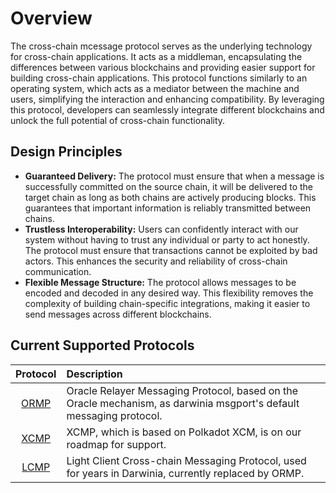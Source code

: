 # Overview

The cross-chain mcessage protocol serves as the underlying technology for cross-chain applications. It acts as a middleman, encapsulating the differences between various blockchains and providing easier support for building cross-chain applications. This protocol functions similarly to an operating system, which acts as a mediator between the machine and users, simplifying the interaction and enhancing compatibility. By leveraging this protocol, developers can seamlessly integrate different blockchains and unlock the full potential of cross-chain functionality.

## Design Principles

- **Guaranteed Delivery:** The protocol must ensure that when a message is successfully committed on the source chain, it will be delivered to the target chain as long as both chains are actively producing blocks. This guarantees that important information is reliably transmitted between chains.
- **Trustless Interoperability:** Users can confidently interact with our system without having to trust any individual or party to act honestly. The protocol must ensure that transactions cannot be exploited by bad actors. This enhances the security and reliability of cross-chain communication.
- **Flexible Message Structure:** The protocol allows messages to be encoded and decoded in any desired way. This flexibility removes the complexity of building chain-specific integrations, making it easier to send messages across different blockchains.

## Current Supported Protocols

| Protocol | Description |
| :--------: | :----------- |
| [ORMP](./ormp.md) | Oracle Relayer Messaging Protocol, based on the Oracle mechanism, as darwinia msgport's default messaging protocol. |
| [XCMP](./xcmp.md) | XCMP, which is based on Polkadot XCM, is on our roadmap for support. |
| [LCMP](./lcmp.md) | Light Client Cross-chain Messaging Protocol, used for years in Darwinia, currently replaced by ORMP. |